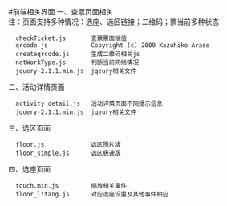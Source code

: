 #前端相关界面
一、查票页面相关       
 注：页面支持多种情况：选座、选区链接；二维码；票当前多种状态
 
      checkTicket.js       查票票面赋值       
      qrcode.js            Copyright (c) 2009 Kazuhiko Arase
      createqrcode.js      生成二维码相关js
      netWorkType.js       判断当前网络情况
      jquery-2.1.1.min.js  jqeury相关文件
      
二、活动详情页面      
      
      activity_detail.js   活动详情页面不同提示信息
      jquery-2.1.1.min.js  jqeury相关文件
      
三、选区页面      
 
      floor.js             选区图片版       
      floor_simple.js      选区极速版
    
四、选座页面      
 
      touch.min.js         缩放相关事件       
      floor_litang.js      对应选座设置及其他事件相应
    
